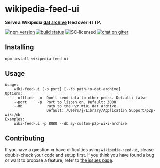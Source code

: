 # wikipedia-feed-ui

**Serve a Wikipedia [dat archive](https://github.com/datproject/dat-node) feed over HTTP.**

[![npm version](https://img.shields.io/npm/v/wikipedia-feed-ui.svg)](https://www.npmjs.com/package/wikipedia-feed-ui)
[![build status](https://img.shields.io/travis/derhuerst/wikipedia-feed-ui.svg)](https://travis-ci.org/derhuerst/wikipedia-feed-ui)
![ISC-licensed](https://img.shields.io/github/license/derhuerst/wikipedia-feed-ui.svg)
[![chat on gitter](https://badges.gitter.im/derhuerst.svg)](https://gitter.im/derhuerst)


## Installing

```shell
npm install wikipedia-feed-ui
```


## Usage

```
Usage:
    wiki-feed-ui [-p port] [--db path-to-dat-archive]
Options:
    --offline  -o  Don't send data to other peers. Default: false
    --port     -p  Port to listen on. Default: 3000
    --db           Path to the P2P Wiki dat archive.
                   Default: /Users/j/Library/Application Support/p2p-wiki/db
Examples:
    wiki-feed-ui -p 8080 --db my-custom-p2p-wiki-archive
```


## Contributing

If you have a question or have difficulties using `wikipedia-feed-ui`, please double-check your code and setup first. If you think you have found a bug or want to propose a feature, refer to [the issues page](https://github.com/derhuerst/wikipedia-feed-ui/issues).
